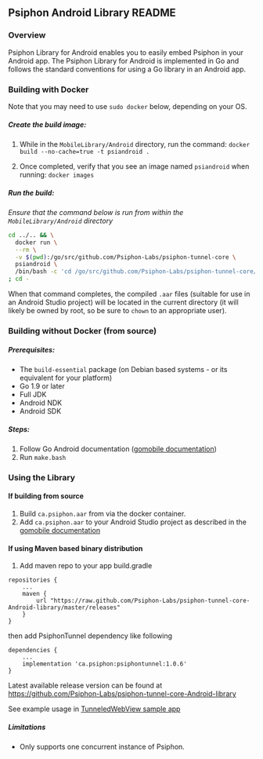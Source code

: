 ## Psiphon Android Library README

### Overview

Psiphon Library for Android enables you to easily embed Psiphon in your Android
app. The Psiphon Library for Android is implemented in Go and follows the standard
conventions for using a Go library in an Android app.

### Building with Docker

Note that you may need to use `sudo docker` below, depending on your OS.

##### Create the build image:

1. While in the `MobileLibrary/Android` directory, run the command: `docker build --no-cache=true -t psiandroid .`

2. Once completed, verify that you see an image named `psiandroid` when running: `docker images`

##### Run the build:

*Ensure that the command below is run from within the `MobileLibrary/Android` directory*

```bash
cd ../.. && \
  docker run \
  --rm \
  -v $(pwd):/go/src/github.com/Psiphon-Labs/psiphon-tunnel-core \
  psiandroid \
  /bin/bash -c 'cd /go/src/github.com/Psiphon-Labs/psiphon-tunnel-core/MobileLibrary/Android && ./make.bash' \
; cd -
```

When that command completes, the compiled `.aar` files (suitable for use in an Android Studio project) will be located in the current directory (it will likely be owned by root, so be sure to `chown` to an appropriate user).

### Building without Docker (from source)

##### Prerequisites:

 - The `build-essential` package (on Debian based systems - or its equivalent for your platform)
 - Go 1.9 or later
 - Full JDK
 - Android NDK
 - Android SDK

##### Steps:

 1. Follow Go Android documentation ([gomobile documentation](https://godoc.org/golang.org/x/mobile/cmd/gomobile))
 2. Run `make.bash`

### Using the Library

#### If building from source

 1. Build `ca.psiphon.aar` from via the docker container.
 2. Add `ca.psiphon.aar` to your Android Studio project as described in the [gomobile documentation](https://godoc.org/golang.org/x/mobile/cmd/gomobile)

#### If using Maven based binary distribution

1. Add maven repo to your app build.gradle
```
repositories {
    ...
    maven {
        url "https://raw.github.com/Psiphon-Labs/psiphon-tunnel-core-Android-library/master/releases"
    }
}
```
then add PsiphonTunnel dependency like following
```
dependencies {
    ...
    implementation 'ca.psiphon:psiphontunnel:1.0.6'
}
```
Latest available release version can be found at https://github.com/Psiphon-Labs/psiphon-tunnel-core-Android-library

See example usage in [TunneledWebView sample app](./SampleApps/TunneledWebView/README.md)

##### Limitations

 - Only supports one concurrent instance of Psiphon.

